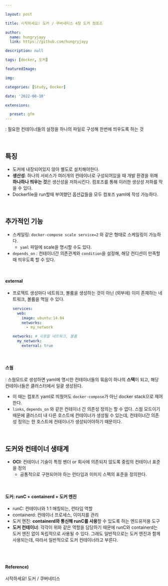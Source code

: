 ```yaml
---

layout: post

title: 시작하세요! 도커 / 쿠버네티스 4장 도커 컴포즈

author: 
  name: hungryjayy
  link: https://github.com/hungryjayy

description: null

tags: [docker, 도커]

featuredImage: 

img: 

categories: [Study, Docker]

date: '2022-08-10'

extensions:

  preset: gfm
---
```


: 필요한 컨테이너들의 설정을 하나의 파일로 구성해 한번에 띄우도록 하는 것

<Br>

## 특징

* 도커에 내장되어있지 않아 별도로 설치해야한다.
* **생산성**: 하나의 서비스가 여러개의 컨테이너로 구성되어있을 때 개발 환경을 위해 **하나하나 띄우는 것**은 생산성을 저하시킨다. 컴포즈를 통해 이러한 생상성 저하를 막을 수 있다.
* Dockerfile을 run할때 부여했던 옵션값들을 모두 컴포즈 yaml에 작성 가능하다.

<br>

## 추가적인 기능

* 스케일링: `docker-compose scale service=2` 와 같은 형태로 스케일링이 가능하다.
  * `yaml` 파일에 scale을 명시할 수도 있다.
* `depends_on` : 컨테이너간 의존관계와 `condition`을 설정해, 해당 컨디션이 만족할 때 띄우도록 할 수 있다.

<br>

#### external

* 프로젝트 생성마다 네트워크, 볼륨을 생성하는 것이 아닌 (외부에) 이미 존재하는 네트워크, 볼륨을 먹일 수 있다.

  ```yaml
  services:
    web: 
      image: ubuntu:14.04
      networks:
        - my_network
  
  networks: # 사용할 네트워크, 볼륨
    my_network:
      external: true

<br>

#### 스웜

: 스웜모드로 생성하면 yaml에 명시한 컨테이너들의 묶음이 하나의 **스택**이 되고, 해당 컨테이너들은 클러스터에서 일괄 생성된다.

* 이 때는 컴포즈 yaml로 띄웠어도 `docker-compose`가 아닌 docker stack으로 제어한다.
* `links`, `depends_on` 와 같은 컨테이너 간 의존성 정의는 할 수 없다. 스웜 모드이기 때문에 클러스터 내 다른 호스트에 컨테이너가 생성될 수 있는데, 컨테이너간 의존성 정의는 한 호스트에 컨테이너가 생성되어야하기 때문이다.

<br>

## 도커와 컨테이너 생태계

* **OCI**: 컨테이너 기술이 특정 벤더 or 회사에 의존되지 않도록 중립의 컨테이너 표준을 정의
  * 공통적으로 구현되어야 하는 런타임과 이미지 스펙의 표준을 정의한다.

<br>

#### 도커: **runC** + containerd + 도커 엔진

* runC: 컨테이너와 1:1 매칭되는, 런타임 역할
* containerd: 컨테이너 프로세스, 이미지를 관리
* 도커 엔진: **containerd와 통신해 runC를 사용**할 수 있도록 하는 엔드유저용 도구
* **도커 컨테이너**: 각각이 위와 같은 역할을 담당하기 때문에 runC와 containerd는 도커 엔진 없이 독립적으로 사용될 수 있다. 그래도 일반적으로는 도커 엔진과 함께 사용되는데, 따라서 일반적으로 도커 컨테이너라고 부른다.

<br><br>

#### Reference)

시작하세요! 도커 / 쿠버네티스